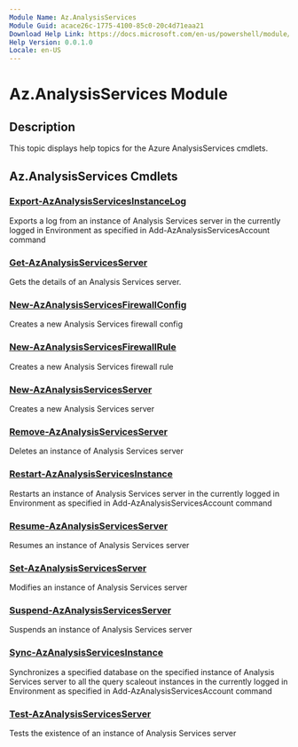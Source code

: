 ```yaml
---
Module Name: Az.AnalysisServices
Module Guid: acace26c-1775-4100-85c0-20c4d71eaa21
Download Help Link: https://docs.microsoft.com/en-us/powershell/module/az.analysisservices
Help Version: 0.0.1.0
Locale: en-US
---
```


# Az.AnalysisServices Module
## Description
This topic displays help topics for the Azure AnalysisServices cmdlets.

## Az.AnalysisServices Cmdlets
### [Export-AzAnalysisServicesInstanceLog](Export-AzAnalysisServicesInstanceLog.md)
Exports a log from an instance of Analysis Services server in the currently logged in Environment as specified in Add-AzAnalysisServicesAccount command

### [Get-AzAnalysisServicesServer](Get-AzAnalysisServicesServer.md)
Gets the details of an Analysis Services server.

### [New-AzAnalysisServicesFirewallConfig](New-AzAnalysisServicesFirewallConfig.md)
Creates a new Analysis Services firewall config 

### [New-AzAnalysisServicesFirewallRule](New-AzAnalysisServicesFirewallRule.md)
Creates a new Analysis Services firewall rule

### [New-AzAnalysisServicesServer](New-AzAnalysisServicesServer.md)
Creates a new Analysis Services server

### [Remove-AzAnalysisServicesServer](Remove-AzAnalysisServicesServer.md)
Deletes an instance of Analysis Services server

### [Restart-AzAnalysisServicesInstance](Restart-AzAnalysisServicesInstance.md)
Restarts an instance of Analysis Services server in the currently logged in Environment as specified in Add-AzAnalysisServicesAccount command

### [Resume-AzAnalysisServicesServer](Resume-AzAnalysisServicesServer.md)
Resumes an instance of Analysis Services server

### [Set-AzAnalysisServicesServer](Set-AzAnalysisServicesServer.md)
Modifies  an instance of Analysis Services server

### [Suspend-AzAnalysisServicesServer](Suspend-AzAnalysisServicesServer.md)
Suspends an instance of Analysis Services server

### [Sync-AzAnalysisServicesInstance](Sync-AzAnalysisServicesInstance.md)
Synchronizes a specified database on the specified instance of Analysis Services server to all the query scaleout instances in the currently logged in Environment as specified in Add-AzAnalysisServicesAccount command

### [Test-AzAnalysisServicesServer](Test-AzAnalysisServicesServer.md)
Tests the existence of an instance of Analysis Services server

